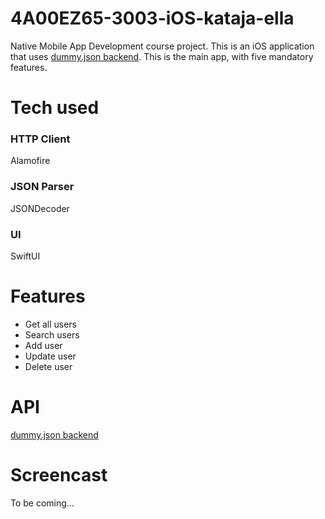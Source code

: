 # 4A00EZ65-3003-iOS-kataja-ella
Native Mobile App Development course project. This is an iOS application
that uses [dummy.json backend](https://dummyjson.com/docs/users). This is
the main app, with five mandatory features.
# Tech used
### HTTP Client
Alamofire
### JSON Parser
JSONDecoder
### UI
SwiftUI
# Features
- Get all users
- Search users
- Add user
- Update user
- Delete user
# API
[dummy.json backend](https://dummyjson.com/docs/users)
# Screencast
To be coming...
